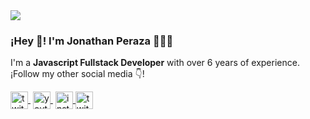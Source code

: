 <script src="https://cdn.tailwindcss.com"></script>

<div class="flex w-full bg-red-200 p-[2rem]">
  <div class="w-[300px] m-auto rounded-full overflow-hidden">
    <img src="https://avatars.githubusercontent.com/u/6007230?v=4"/>
  </div>
</div>

<div class="w-full flex flex-col justify-center items-center bg-green-200 p-[2rem]">
  <h3 class="text-2xl font-bold center">¡Hey 👋! I'm Jonathan Peraza 👨🏻‍💻</h3>

  <p class="text-center text-xl mt-[1rem] mb-[1rem]">I'm a <strong>Javascript Fullstack Developer</strong> with over 6 years of experience.<br />¡Follow my other social media 👇!
  </p>

  <div class="flex flex-row">
    <a href="https://twitch.tv/jpfelicianodev" target="blank" style='margin-right:4px'>
      <img align="center" src="https://cdn.jsdelivr.net/npm/simple-icons@3.0.1/icons/twitch.svg" alt="twitch-icon" height="28px" width="28px" />
    </a>
    <a href="https://youtube.com/@imjpfeliciano" target="blank" style='margin-right:4px'>
      <img align="center" src="https://cdn.jsdelivr.net/npm/simple-icons@3.0.1/icons/youtube.svg" alt="youtube-icon" height="28px" width="28px" />
    </a>
    <a href="https://instagram.com/jp.feliciano" target="blank">
      <img align="center" src="https://cdn.jsdelivr.net/npm/simple-icons@3.0.1/icons/instagram.svg" alt="insta-icon" height="28px" width="28px" />
    </a>
    <a href="https://twitter.com/JonathanPerazaF" target="blank">
      <img align="center" src="https://cdn.jsdelivr.net/npm/simple-icons@3.0.1/icons/twitter.svg" alt="twitter-icon" height="28px" width="28px" />
    </a>
  </div>
</div>
